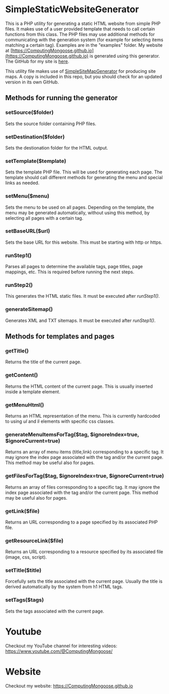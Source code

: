 # SimpleStaticWebsiteGenerator
This is a PHP utility for generating a static HTML website from simple PHP files. It makes use of a user provided template that needs to call certain functions from this class. The PHP files may use additional methods for communicating with the generation system (for example for selecting items matching a certain tag). Examples are in the "examples" folder. My website at [https://ComputingMongoose.github.io](https://ComputingMongoose.github.io) is generated using this generator. The GitHub for my site is [here](https://github.com/ComputingMongoose/ComputingMongoose.github.io).

This utility file makes use of [SimpleSiteMapGenerator](https://github.com/ComputingMongoose/SimpleSiteMapGenerator) for producing site maps. A copy is included in this repo, but you should check for an updated version in its own GitHub.

## Methods for running the generator

### setSource($folder)
Sets the source folder containing PHP files.

### setDestination($folder)
Sets the destionation folder for the HTML output.

### setTemplate($template)
Sets the template PHP file. This will be used for generating each page. The template should call different methods for generating the menu and special links as needed.

### setMenu($menu)
Sets the menu to be used on all pages. Depending on the template, the menu may be generated automatically, without using this method, by selecting all pages with a certain tag.

### setBaseURL($url)
Sets the base URL for this website. This must be starting with http or https.

### runStep1()
Parses all pages to determine the available tags, page titles, page mappings, etc. This is required before running the next steps.

### runStep2()
This generates the HTML static files. It must be executed after _runStep1()_.

### generateSitemap()
Generates XML and TXT sitemaps. It must be executed after _runStep1()_.

## Methods for templates and pages

### getTitle()
Returns the title of the current page. 

### getContent()
Returns the HTML content of the current page. This is usually inserted inside a template element.

### getMenuHtml()
Returns an HTML representation of the menu. This is currently hardcoded to using _ul_ and _li_ elements with specific css classes.

### generateMenuItemsForTag($tag, $ignoreIndex=true, $ignoreCurrent=true)
Returns an array of menu items (title,link) corresponding to a specific tag. It may ignore the index page associated with the tag and/or the current page. This method may be useful also for pages.

### getFilesForTag($tag, $ignoreIndex=true, $ignoreCurrent=true)
Returns an array of files corresponding to a specific tag. It may ignore the index page associated with the tag and/or the current page. This method may be useful also for pages.

### getLink($file)
Returns an URL corresponding to a page specified by its associated PHP file.

### getResourceLink($file)
Returns an URL corresponding to a resource specified by its associated file (image, css, script).

### setTitle($title)
Forcefully sets the title associated with the current page. Usually the title is derived automatically by the system from h1 HTML tags.

### setTags($tags)
Sets the tags associated with the current page.


# Youtube

Checkout my YouTube channel for interesting videos: https://www.youtube.com/@ComputingMongoose/

# Website

Checkout my website: https://ComputingMongoose.github.io

